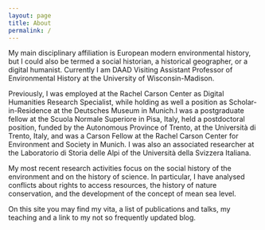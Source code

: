 ```yaml
---
layout: page
title: About
permalink: /
---
```



My main disciplinary affiliation is European modern environmental history, but I could also be termed a social historian, a historical geographer, or a digital humanist. Currently I am DAAD Visiting Assistant Professor of Environmental History at the University of Wisconsin-Madison.

Previously, I was employed at the Rachel Carson Center as Digital Humanities Research Specialist, while holding as well a position as Scholar-in-Residence at the Deutsches Museum in Munich.I was a postgraduate fellow at the Scuola Normale Superiore in Pisa, Italy, held a postdoctoral position, funded by the Autonomous Province of Trento, at the Università di Trento, Italy, and was a Carson Fellow at the Rachel Carson Center for Environment and Society in Munich. I was also an associated researcher at the Laboratorio di Storia delle Alpi of the Università della Svizzera Italiana.

My most recent research activities focus on the social history of the environment and on the history of science. In particular, I have analysed conflicts about rights to access resources, the history of nature conservation, and the development of the concept of mean sea level.

On this site you may find my vita, a list of publications and talks, my teaching and a link to my not so frequently updated blog.

